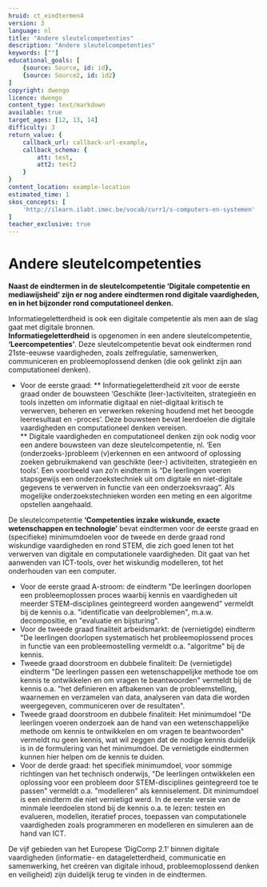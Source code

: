```yaml
---
hruid: ct_eindtermen4
version: 3
language: nl
title: "Andere sleutelcompetenties"
description: "Andere sleutelcompetenties"
keywords: [""]
educational_goals: [
    {source: Source, id: id}, 
    {source: Source2, id: id2}
]
copyright: dwengo
licence: dwengo
content_type: text/markdown
available: true
target_ages: [12, 13, 14]
difficulty: 3
return_value: {
    callback_url: callback-url-example,
    callback_schema: {
        att: test,
        att2: test2
    }
}
content_location: example-location
estimated_time: 1
skos_concepts: [
    'http://ilearn.ilabt.imec.be/vocab/curr1/s-computers-en-systemen'
]
teacher_exclusive: true
---
```

# Andere sleutelcompetenties

**Naast de eindtermen in de sleutelcompetentie ‘Digitale competentie en mediawijsheid’ zijn er nog andere eindtermen rond digitale vaardigheden, en in het bijzonder rond computationeel denken.**

Informatiegeletterdheid is ook een digitale competentie als men aan de slag gaat met digitale bronnen. <br>
**Informatiegeletterdheid** is opgenomen in een andere sleutelcompetentie, **‘Leercompetenties’**. Deze sleutelcompetentie bevat ook eindtermen rond 21ste-eeuwse vaardigheden, zoals zelfregulatie, samenwerken, communiceren en probleemoplossend denken (die ook gelinkt zijn aan computationeel denken).

* Voor de eerste graad:
** Informatiegeletterdheid zit voor de eerste graad onder de bouwsteen ‘Geschikte (leer-)activiteiten, strategieën en tools inzetten om informatie digitaal en niet-digitaal kritisch te verwerven, beheren en verwerken rekening houdend met het beoogde leerresultaat en -proces’. Deze bouwsteen bevat leerdoelen die digitale vaardigheden en computationeel denken vereisen. <br>
** Digitale vaardigheden en computationeel denken zijn ook nodig voor een andere bouwsteen van deze sleutelcompetentie, nl. ‘Een (onderzoeks-)probleem (v)erkennen en een antwoord of oplossing zoeken gebruikmakend van geschikte (leer-) activiteiten, strategieën en tools’. Een voorbeeld van zo’n eindterm is “De leerlingen voeren stapsgewijs een onderzoekstechniek uit om digitale en niet-digitale gegevens te verwerven in functie van een onderzoeksvraag”. Als mogelijke onderzoekstechnieken worden een meting en een algoritme opstellen aangehaald.<br>


De sleutelcompetentie **‘Competenties inzake wiskunde, exacte wetenschappen en technologie’** bevat eindtermen voor de eerste graad en (specifieke) minimumdoelen voor de tweede en derde graad rond wiskundige vaardigheden en rond STEM, die zich goed lenen tot het verwerven van digitale en computationele vaardigheden. Dit gaat van het aanwenden van ICT-tools, over het wiskundig modelleren, tot het onderhouden van een computer.
* Voor de eerste graad A-stroom: de eindterm "De leerlingen doorlopen een probleemoplossen proces waarbij kennis en vaardigheden uit meerder STEM-disciplines geintegreerd worden aangewend" vermeldt bij de kennis o.a. "identificatie van deelproblemen", m.a.w. decompositie, en "evaluatie en bijsturing".
* Voor de tweede graad finaliteit arbeidsmarkt: de (vernietigde) eindterm "De leerlingen doorlopen systematisch het probleemoplossend proces in functie van een probleemostelling vermeldt o.a. "algoritme" bij de kennis.
* Tweede graad doorstroom en dubbele finaliteit: De (vernietigde) eindterm "De leerlingen passen een wetenschappelijke methode toe om kennis te ontwikkelen en om vragen te beantwoorden" vermeldt bij de kennis o.a. "het definieren en afbakenen van de probleemstelling, waarnemen en verzamelen van data, analyseren van data die worden weergegeven, communiceren over de resultaten".
* Tweede graad doorstroom en dubbele finaliteit: Het minimumdoel "De leerlingen voeren onderzoek aan de hand van een wetenschappelijke methode om kennis te ontwikkelen en om vragen te beantwoorden" vermeldt nu geen kennis, wat wil zeggen dat de nodige kennis duidelijk is in de formulering van het minimumdoel. De vernietigde eindtermen kunnen hier helpen om de kennis te duiden. 
* Voor de derde graad: het specifiek minimumdoel, voor sommige richtingen van het technisch onderwijs, "De leerlingen ontwikkelen een oplossing voor een probleem door STEM-disciplines geintegreerd toe te passen" vermeldt o.a. "modelleren" als kenniselement. Dit minimumdoel is een eindterm die niet vernietigd werd. In de eerste versie van de minmale leerdoelen stond bij de kennis o.a. te lezen: testen en evalueren, modellen, iteratief proces, toepassen van computationele vaardigheden zoals programmeren en modelleren en simuleren aan de hand van ICT.


 

De vijf gebieden van het Europese ‘DigComp 2.1’ binnen digitale vaardigheden (informatie- en datageletterdheid, communicatie en samenwerking, het creëren van digitale inhoud, probleemoplossend denken en veiligheid) zijn duidelijk terug te vinden in de eindtermen.
